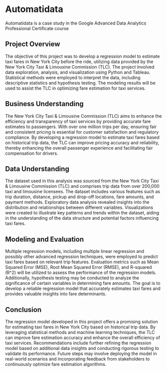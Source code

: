 # Automatidata
Automatidata is a case study in the Google Advanced Data Analytics Professional Certificate course

## Project Overview

The objective of this project was to develop a regression model to estimate taxi fares in New York City before the ride, utilizing data provided by the New York City Taxi & Limousine
Commission (TLC). The project involved data exploration, analysis, and visualization using Python and Tableau. Statistical methods were employed to interpret the data, including
descriptive statistics and hypothesis testing. The modeling results will be used to assist the TLC in optimizing fare estimation for taxi services.

## Business Understanding

The New York City Taxi & Limousine Commission (TLC) aims to enhance the efficiency and transparency of taxi services by providing accurate fare estimates to passengers. With over one
million trips per day, ensuring fair and consistent pricing is essential for customer satisfaction and regulatory compliance. By developing a regression model to estimate taxi fares
based on historical trip data, the TLC can improve pricing accuracy and reliability, thereby enhancing the overall passenger experience and facilitating fair compensation for drivers.

## Data Understanding

The dataset used in this analysis was sourced from the New York City Taxi & Limousine Commission (TLC) and comprises trip data from over 200,000 taxi and limousine licensees. The dataset
includes various features such as trip duration, distance, pickup and drop-off locations, fare amounts, and payment methods. Exploratory data analysis revealed insights into the
distribution and relationships between different variables. Visualizations were created to illustrate key patterns and trends within the dataset, aiding in the understanding of the data
structure and potential factors influencing taxi fares.

## Modeling and Evaluation

Multiple regression models, including multiple linear regression and possibly other advanced regression techniques, were employed to predict taxi fares based on relevant trip features.
Evaluation metrics such as Mean Squared Error (MSE), Root Mean Squared Error (RMSE), and R-squared (R^2) will be utilized to assess the performance of the regression models.
Additionally, hypothesis testing may be conducted to analyze the significance of certain variables in determining fare amounts. The goal is to develop a reliable regression model that
accurately estimates taxi fares and provides valuable insights into fare determinants.

## Conclusion

The regression model developed in this project offers a promising solution for estimating taxi fares in New York City based on historical trip data. By leveraging statistical methods and
machine learning techniques, the TLC can improve fare estimation accuracy and enhance the overall efficiency of taxi services. Recommendations include further refining the regression
model based on additional data insights and conducting rigorous testing to validate its performance. Future steps may involve deploying the model in real-world scenarios and
incorporating feedback from stakeholders to continuously optimize fare estimation algorithms.
